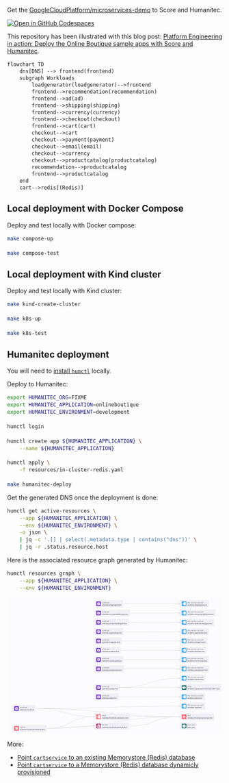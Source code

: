 Get the [GoogleCloudPlatform/microservices-demo](https://github.com/GoogleCloudPlatform/microservices-demo) to Score and Humanitec.

[![Open in GitHub Codespaces](https://github.com/codespaces/badge.svg)](https://codespaces.new/Humanitec-DemoOrg/onlineboutique-demo)

This repository has been illustrated with this blog post: [Platform Engineering in action: Deploy the Online Boutique sample apps with Score and Humanitec](https://medium.com/p/d99101001e69).

```mermaid
flowchart TD
    dns[DNS] --> frontend(frontend)
    subgraph Workloads
        loadgenerator(loadgenerator)-->frontend
        frontend-->recommendation(recommendation)
        frontend-->ad(ad)
        frontend-->shipping(shipping)
        frontend-->currency(currency)
        frontend-->checkout(checkout)
        frontend-->cart(cart)
        checkout-->cart
        checkout-->payment(payment)
        checkout-->email(email)
        checkout-->currency
        checkout-->productcatalog(productcatalog)
        recommendation-->productcatalog
        frontend-->productcatalog
    end
    cart-->redis[(Redis)]
```

## Local deployment with Docker Compose

Deploy and test locally with Docker compose:
```bash
make compose-up

make compose-test
```

## Local deployment with Kind cluster

Deploy and test locally with Kind cluster:
```bash
make kind-create-cluster

make k8s-up

make k8s-test
```

## Humanitec deployment

You will need to [install `humctl`](https://developer.humanitec.com/platform-orchestrator/cli/) locally.

Deploy to Humanitec:
```bash
export HUMANITEC_ORG=FIXME
export HUMANITEC_APPLICATION=onlineboutique
export HUMANITEC_ENVIRONMENT=development

humctl login

humctl create app ${HUMANITEC_APPLICATION} \
    --name ${HUMANITEC_APPLICATION}

humctl apply \
    -f resources/in-cluster-redis.yaml

make humanitec-deploy
```

Get the generated DNS once the deployment is done:
```bash
humctl get active-resources \
    --app ${HUMANITEC_APPLICATION} \
    --env ${HUMANITEC_ENVIRONMENT} \
    -o json \
    | jq -c '.[] | select(.metadata.type | contains("dns"))' \
    | jq -r .status.resource.host
```

Here is the associated resource graph generated by Humanitec:
```bash
humctl resources graph \
    --app ${HUMANITEC_APPLICATION} \
    --env ${HUMANITEC_ENVIRONMENT}
```

![](docs/resources-graph.png)

More:
- [Point `cartservice` to an existing Memorystore (Redis) database](docs/static-memorystore.md)
- [Point `cartservice` to a Memorystore (Redis) database dynamicly provisioned](docs/dynamic-memorystore.md)
